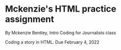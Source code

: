 # Mckenzie's HTML practice assignment

By Mckenzie Bentley, Intro Coding for Journalists class

Coding a story in HTML. Due February 4, 2022
